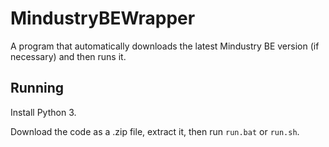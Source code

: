 # MindustryBEWrapper
A program that automatically downloads the latest Mindustry BE version (if necessary) and then runs it.

## Running
Install Python 3.

Download the code as a .zip file, extract it, then run `run.bat` or `run.sh`.
